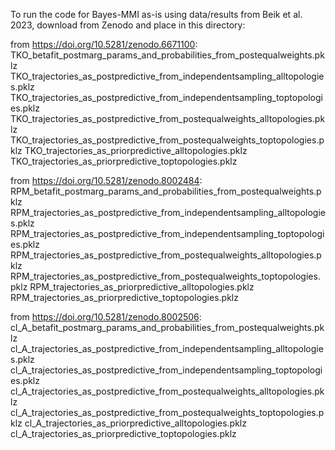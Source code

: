 To run the code for Bayes-MMI as-is using data/results from Beik et al. 2023, download from Zenodo and place in this directory:

from https://doi.org/10.5281/zenodo.6671100:
TKO_betafit_postmarg_params_and_probabilities_from_postequalweights.pklz
TKO_trajectories_as_postpredictive_from_independentsampling_alltopologies.pklz
TKO_trajectories_as_postpredictive_from_independentsampling_toptopologies.pklz
TKO_trajectories_as_postpredictive_from_postequalweights_alltopologies.pklz
TKO_trajectories_as_postpredictive_from_postequalweights_toptopologies.pklz
TKO_trajectories_as_priorpredictive_alltopologies.pklz
TKO_trajectories_as_priorpredictive_toptopologies.pklz

from https://doi.org/10.5281/zenodo.8002484:
RPM_betafit_postmarg_params_and_probabilities_from_postequalweights.pklz
RPM_trajectories_as_postpredictive_from_independentsampling_alltopologies.pklz
RPM_trajectories_as_postpredictive_from_independentsampling_toptopologies.pklz
RPM_trajectories_as_postpredictive_from_postequalweights_alltopologies.pklz
RPM_trajectories_as_postpredictive_from_postequalweights_toptopologies.pklz
RPM_trajectories_as_priorpredictive_alltopologies.pklz
RPM_trajectories_as_priorpredictive_toptopologies.pklz

from https://doi.org/10.5281/zenodo.8002506:
cl_A_betafit_postmarg_params_and_probabilities_from_postequalweights.pklz
cl_A_trajectories_as_postpredictive_from_independentsampling_alltopologies.pklz
cl_A_trajectories_as_postpredictive_from_independentsampling_toptopologies.pklz
cl_A_trajectories_as_postpredictive_from_postequalweights_alltopologies.pklz
cl_A_trajectories_as_postpredictive_from_postequalweights_toptopologies.pklz
cl_A_trajectories_as_priorpredictive_alltopologies.pklz
cl_A_trajectories_as_priorpredictive_toptopologies.pklz
